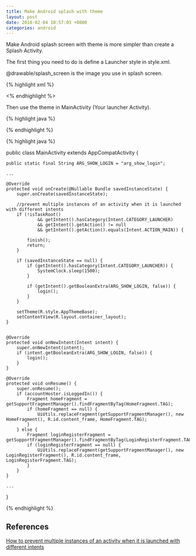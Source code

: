 ```yaml
---
title: Make Android splash with theme
layout: post
date: 2018-02-04 10:57:03 +0800
categories: android
---
```


Make Android splash screen with theme is more simpler than create a Splash Activity.

The first thing you need to do is define a Launcher style in style.xml.

@drawable/splash_screen is the image you use in splash screen.

{% highlight xml %}

<style name="AppThemeBase.Launcher" parent="Theme.AppCompat.Light.NoActionBar">
    <item name="android:textColor">@android:color/black</item>
    <item name="android:windowNoTitle">true</item>
    <item name="windowActionBar">false</item>
    <item name="android:windowFullscreen">true</item>
    <item name="android:windowContentOverlay">@null</item>
    <item name="android:windowBackground">@drawable/splash_screen</item>
</style>

<% endhighlight %>

Then use the theme in MainActivity (Your launcher Activity).

{% highlight java %}

<activity android:name=".MainActivity"
    android:alwaysRetainTaskState="true"
    android:screenOrientation="portrait"
    android:windowSoftInputMode="adjustPan"
    android:theme="@style/AppThemeBase.Launcher">
    <intent-filter>
        <action android:name="android.intent.action.MAIN" />
        <category android:name="android.intent.category.LAUNCHER" />
    </intent-filter>
</activity>

{% endhighlight %}

{% highlight java %}

public class MainActivity extends AppCompatActivity {

    public static final String ARG_SHOW_LOGIN = "arg_show_login";
    
    ...

    @Override
    protected void onCreate(@Nullable Bundle savedInstanceState) {
        super.onCreate(savedInstanceState);

        //prevent multiple instances of an activity when it is launched with different intents
        if (!isTaskRoot()
                && getIntent().hasCategory(Intent.CATEGORY_LAUNCHER)
                && getIntent().getAction() != null
                && getIntent().getAction().equals(Intent.ACTION_MAIN)) {

            finish();
            return;
        }

        if (savedInstanceState == null) {
            if (getIntent().hasCategory(Intent.CATEGORY_LAUNCHER)) {
                SystemClock.sleep(1500);
            }

            if (getIntent().getBooleanExtra(ARG_SHOW_LOGIN, false)) {
                login();
            }
        }

        setTheme(R.style.AppThemeBase);
        setContentView(R.layout.container_layout);
    }
    
    
    @Override
    protected void onNewIntent(Intent intent) {
        super.onNewIntent(intent);
        if (intent.getBooleanExtra(ARG_SHOW_LOGIN, false)) {
            login();
        }
    }
    
    @Override
    protected void onResume() {
        super.onResume();
        if (accountHoster.isLoggedIn()) {
            Fragment homeFragment = getSupportFragmentManager().findFragmentByTag(HomeFragment.TAG);
            if (homeFragment == null) {
                UiUtils.replaceFragment(getSupportFragmentManager(), new HomeFragment(), R.id.content_frame, HomeFragment.TAG);
            }
        } else {
            Fragment loginRegisterFragment = getSupportFragmentManager().findFragmentByTag(LoginRegisterFragment.TAG);
            if (loginRegisterFragment == null) {
                UiUtils.replaceFragment(getSupportFragmentManager(), new LoginRegisterFragment(), R.id.content_frame, LoginRegisterFragment.TAG);
            }
        }
    }

    ...
    
}

{% endhighlight %}

## References

[How to prevent multiple instances of an activity when it is launched with different intents](https://stackoverflow.com/questions/4341600/how-to-prevent-multiple-instances-of-an-activity-when-it-is-launched-with-differ/7748416)
